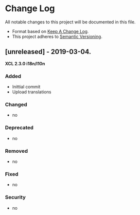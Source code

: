 # Change Log

All notable changes to this project will be documented in this file.

- Format based on [Keep A Change Log](https://keepachangelog.com/en/1.0.0/).
- This project adheres to [Semantic Versioning](https://semver.org/).


## [unreleased] - 2019-03-04.

**XCL 2.3.0 i18n/l10n**

### Added

- Inittial commit
- Upload translations

### Changed

- no

### Deprecated

- no

### Removed

- no

### Fixed

- no

### Security

- no
